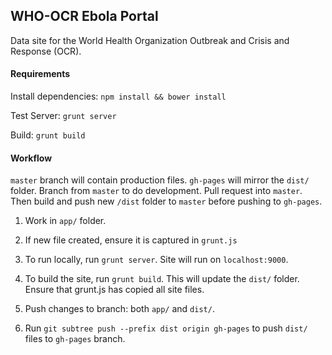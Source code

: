 ## WHO-OCR Ebola Portal

Data site for the World Health Organization Outbreak and Crisis and Response (OCR). 

#### Requirements

Install dependencies: `npm install && bower install`

Test Server: `grunt server`

Build: `grunt build`

#### Workflow
`master` branch will contain production files. `gh-pages` will mirror the `dist/` folder. Branch from `master` to do development. Pull request into `master`. Then build and push new `/dist` folder to `master` before pushing to `gh-pages`.

1. Work in `app/` folder.

2. If new file created, ensure it is captured in `grunt.js`

3. To run locally, run `grunt server`. Site will run on `localhost:9000`.

4. To build the site, run `grunt build`. This will update the `dist/` folder. Ensure that grunt.js has copied all site files.

5. Push changes to branch: both `app/` and `dist/`.

6. Run `git subtree push --prefix dist origin gh-pages` to push `dist/` files to `gh-pages` branch.